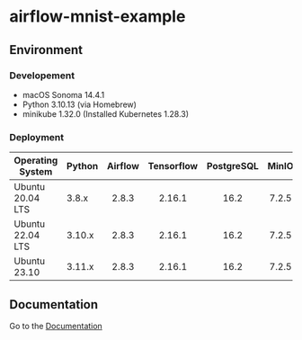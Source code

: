 # airflow-mnist-example

## Environment

### Developement

* macOS Sonoma 14.4.1
* Python 3.10.13 (via Homebrew)
* minikube 1.32.0 (Installed Kubernetes 1.28.3)

### Deployment

| Operating System | Python | Airflow | Tensorflow | PostgreSQL | MinIO | Kubernetes |
|------------------|--------|:-------:|:----------:|:----------:|:-----:|:----------:|
| Ubuntu 20.04 LTS | 3.8.x  |  2.8.3  |   2.16.1   |    16.2    | 7.2.5 |   1.29.3   |
| Ubuntu 22.04 LTS | 3.10.x |  2.8.3  |   2.16.1   |    16.2    | 7.2.5 |   1.29.3   |
| Ubuntu 23.10     | 3.11.x |  2.8.3  |   2.16.1   |    16.2    | 7.2.5 |   1.29.3   |

## Documentation

Go to the [Documentation](https://leoho0722.github.io/docs-repo/airflow-mnist-example.html)
